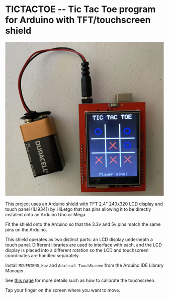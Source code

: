 
TICTACTOE -- Tic Tac Toe program for Arduino with TFT/touchscreen shield
==========

![](images/tictactoe.jpg)

This project uses an
Arduino shield with TFT 2.4" 240x320 LCD display and touch panel (ILI9341)
by HiLetgo that has pins allowing it to be directly installed onto
an Arduino Uno or Mega.

Fit the shield onto the Arduino so that the 3.3v and 5v pins match the same pins on the Arduino.

This shield operates as two distinct parts: an LCD display underneath a touch panel. Different libraries are
used to interface with each, and the LCD display is placed into a different rotation so the LCD and touchscreen
coordinates are handled separately.

Install `MCUFRIEND_kbv` and `Adafruit TouchScreen` from the Arduino IDE Library Manager.

See [this page](https://github.com/HowardCraft/AdventureKit2/tree/main/Getting_Started/HERO_XL/240_TouchScreen)
for more details such as how to calibrate the touchscreen.

Tap your finger on the screen where you want to move.
